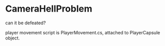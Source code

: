 # CameraHellProblem
 can it be defeated?

player movement script is PlayerMovement.cs, attached to PlayerCapsule object.
